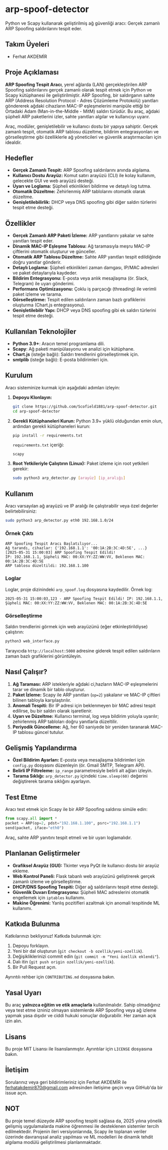 # arp-spoof-detector
Python ve Scapy kullanarak geliştirilmiş ağ güvenliği aracı: Gerçek zamanlı ARP Spoofing saldırılarını tespit eder.

## Takım Üyeleri
- Ferhat AKDEMİR

## Proje Açıklaması
**ARP Spoofing Tespit Aracı**, yerel ağlarda (LAN) gerçekleştirilen ARP Spoofing saldırılarını gerçek zamanlı olarak tespit etmek için Python ve Scapy kütüphanesi ile geliştirilmiştir. ARP Spoofing, bir saldırganın sahte ARP (Address Resolution Protocol - Adres Çözümleme Protokolü) yanıtları göndererek ağdaki cihazların MAC-IP eşleşmelerini manipüle ettiği bir Ortadaki Adam (Man-in-the-Middle - MitM) saldırı türüdür. Bu araç, ağdaki şüpheli ARP paketlerini izler, sahte yanıtları algılar ve kullanıcıyı uyarır.

Araç, modüler, genişletilebilir ve kullanıcı dostu bir yapıya sahiptir. Gerçek zamanlı tespit, otomatik ARP tablosu düzeltme, bildirim entegrasyonları ve görselleştirme gibi özelliklerle ağ yöneticileri ve güvenlik araştırmacıları için idealdir.

##  Hedefler
- **Gerçek Zamanlı Tespit:** ARP Spoofing saldırılarını anında algılama.
- **Kullanıcı Dostu Arayüz:** Komut satırı arayüzü (CLI) ile kolay kullanım, gelecekte GUI ve web arayüzü desteği.
- **Uyarı ve Loglama:** Şüpheli etkinlikleri bildirme ve detaylı log tutma.
- **Otomatik Düzeltme:** Zehirlenmiş ARP tablolarını otomatik olarak düzeltme.
- **Genişletilebilirlik:** DHCP veya DNS spoofing gibi diğer saldırı türlerini tespit etme desteği.

##  Özellikler
- **Gerçek Zamanlı ARP Paketi İzleme:** ARP yanıtlarını yakalar ve sahte yanıtları tespit eder.
- **Dinamik MAC-IP Eşleşme Tablosu:** Ağ taramasıyla meşru MAC-IP çiftlerini otomatik oluşturur ve günceller.
- **Otomatik ARP Tablosu Düzeltme:** Sahte ARP yanıtları tespit edildiğinde doğru yanıtlar gönderir.
- **Detaylı Loglama:** Şüpheli etkinlikleri zaman damgası, IP/MAC adresleri ve paket detaylarıyla kaydeder.
- **Bildirim Entegrasyonu:** E-posta veya anlık mesajlaşma (ör. Slack, Telegram) ile uyarı gönderimi.
- **Performans Optimizasyonu:** Çoklu iş parçacığı (threading) ile verimli paket izleme ve tarama.
- **Görselleştirme:** Tespit edilen saldırıların zaman bazlı grafiklerini oluşturma (Chart.js entegrasyonu).
- **Genişletilebilir Yapı:** DHCP veya DNS spoofing gibi ek saldırı türlerini tespit etme desteği.

##  Kullanılan Teknolojiler
- **Python 3.9+**: Aracın temel programlama dili.
- **Scapy**: Ağ paketi manipülasyonu ve analizi için kütüphane.
- **Chart.js** (isteğe bağlı): Saldırı trendlerini görselleştirmek için.
- **smtplib** (isteğe bağlı): E-posta bildirimleri için.

##  Kurulum
Aracı sisteminize kurmak için aşağıdaki adımları izleyin:

1. **Depoyu Klonlayın:**
   ```bash
   git clone https://github.com/Scofield1881/arp-spoof-detector.git
   cd arp-spoof-detector
   ```

2. **Gerekli Kütüphaneleri Kurun:**
   Python 3.9+ yüklü olduğundan emin olun, ardından gerekli kütüphaneleri kurun:
   ```bash
   pip install -r requirements.txt
   ```

   `requirements.txt` içeriği:
   ```
   scapy
   ```

3. **Root Yetkileriyle Çalıştırın (Linux):**
   Paket izleme için root yetkileri gerekir:
   ```bash
   sudo python3 arp_detector.py [arayüz] [ip_aralığı]
   ```

##  Kullanım
Aracı varsayılan ağ arayüzü ve IP aralığı ile çalıştırabilir veya özel değerler belirtebilirsiniz:

```bash
sudo python3 arp_detector.py eth0 192.168.1.0/24
```

### Örnek Çıktı
```
ARP Spoofing Tespit Aracı Başlatılıyor...
Ağ tarandı, cihazlar: {'192.168.1.1': '00:1A:2B:3C:4D:5E', ...}
[2025-05-31 15:00:03] ARP Spoofing Tespit Edildi!
IP: 192.168.1.1, Şüpheli MAC: 00:XX:YY:ZZ:WW:VV, Beklenen MAC: 00:1A:2B:3C:4D:5E
ARP tablosu düzeltildi: 192.168.1.100
```

### Loglar
Loglar, proje dizinindeki `arp_spoof.log` dosyasına kaydedilir. Örnek log:
```
2025-05-31 15:00:03,123 - ARP Spoofing Tespit Edildi! IP: 192.168.1.1, Şüpheli MAC: 00:XX:YY:ZZ:WW:VV, Beklenen MAC: 00:1A:2B:3C:4D:5E
```

### Görselleştirme
Saldırı trendlerini görmek için web arayüzünü (eğer etkinleştirildiyse) çalıştırın:
```bash
python3 web_interface.py
```
Tarayıcıda `http://localhost:5000` adresine giderek tespit edilen saldırıların zaman bazlı grafiklerini görüntüleyin.

##  Nasıl Çalışır?
1. **Ağ Taraması:** ARP istekleriyle ağdaki ci,hazların MAC-IP eşleşmelerini tarar ve dinamik bir tablo oluşturur.
2. **Paket İzleme:** Scapy ile ARP yanıtları (`op=2`) yakalanır ve MAC-IP çiftleri bilinen tabloyla karşılaştırılır.
3. **Anomali Tespiti:** Bir IP adresi için beklenmeyen bir MAC adresi tespit edilirse, bu bir saldırı olarak işaretlenir.
4. **Uyarı ve Düzeltme:** Kullanıcı terminal, log veya bildirim yoluyla uyarılır; zehirlenmiş ARP tabloları doğru yanıtlarla düzeltilir.
5. **Periyodik Güncelleme:** Ağ, her 60 saniyede bir yeniden taranarak MAC-IP tablosu güncel tutulur.

##  Gelişmiş Yapılandırma
- **Özel Bildirim Ayarları:** E-posta veya mesajlaşma bildirimleri için `config.py` dosyasını düzenleyin (ör. Gmail SMTP, Telegram API).
- **Belirli IP Filtreleme:** `ip_range` parametresiyle belirli alt ağları izleyin.
- **Tarama Sıklığı:** `arp_detector.py` içindeki `time.sleep(60)` değerini değiştirerek tarama sıklığını ayarlayın.

##  Test Etme
Aracı test etmek için Scapy ile bir ARP Spoofing saldırısı simüle edin:
```python
from scapy.all import *
packet = ARP(op=2, pdst="192.168.1.100", psrc="192.168.1.1")
send(packet, iface="eth0")
```
Araç, sahte ARP yanıtını tespit etmeli ve bir uyarı loglamalıdır.

##  Planlanan Geliştirmeler
- **Grafiksel Arayüz (GUI):** Tkinter veya PyQt ile kullanıcı dostu bir arayüz ekleme.
- **Web Kontrol Paneli:** Flask tabanlı web arayüzünü geliştirerek gerçek zamanlı izleme ve görselleştirme.
- **DHCP/DNS Spoofing Tespiti:** Diğer ağ saldırılarını tespit etme desteği.
- **Güvenlik Duvarı Entegrasyonu:** Şüpheli MAC adreslerini otomatik engellemek için `iptables` kullanımı.
- **Makine Öğrenimi:** Yanlış pozitifleri azaltmak için anomali tespitinde ML kullanımı.

##  Katkıda Bulunma
Katkılarınızı bekliyoruz! Katkıda bulunmak için:
1. Depoyu forklayın.
2. Yeni bir dal oluşturun (`git checkout -b ozellik/yeni-ozellik`).
3. Değişikliklerinizi commit edin (`git commit -m "Yeni özellik eklendi"`).
4. Dalı itin (`git push origin ozellik/yeni-ozellik`).
5. Bir Pull Request açın.

Ayrıntılı rehber için `CONTRIBUTING.md` dosyasına bakın.

##  Yasal Uyarı
Bu araç **yalnızca eğitim ve etik amaçlarla** kullanılmalıdır. Sahip olmadığınız veya test etme izniniz olmayan sistemlerde ARP Spoofing veya ağ izleme yapmak yasa dışıdır ve ciddi hukuki sonuçlar doğurabilir. Her zaman açık izin alın.

##  Lisans
Bu proje MIT Lisansı ile lisanslanmıştır. Ayrıntılar için `LICENSE` dosyasına bakın.

##  İletişim
Sorularınız veya geri bildirimleriniz için Ferhat AKDEMİR ile ferhatakdemir870@gmail.com adresinden iletişime geçin veya GitHub'da bir issue açın.


## NOT
Bu proje temel düzeyde ARP spoofing tespiti sağlasa da, 2025 yılına yönelik gelişmiş uygulamalarda makine öğrenmesi ile desteklenen sistemler tercih edilmektedir. Projenin ileri versiyonlarında, Scapy ile toplanan veriler üzerinde davranışsal analiz yapılması ve ML modelleri ile dinamik tehdit algılama modülü geliştirilmesi planlanmaktadır.





